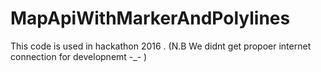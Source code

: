 # MapApiWithMarkerAndPolylines
This code is used in hackathon 2016 . (N.B  We didnt get propoer internet connection for developnemt -_- ) 
